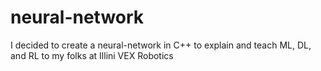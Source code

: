 # neural-network

I decided to create a neural-network in C++ to explain and teach ML, DL, and RL to my folks at Illini VEX Robotics 
